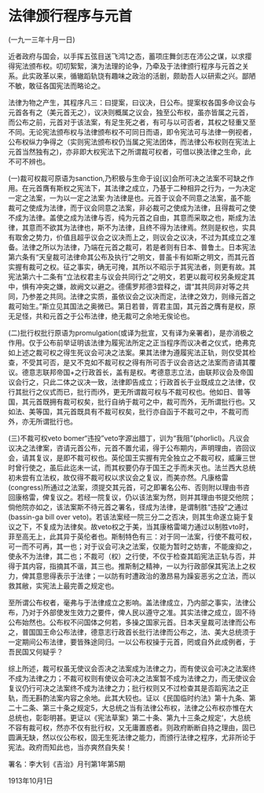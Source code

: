 # 法律颁行程序与元首

 

(一九一三年十月一日)

 

近者政府与国会，以手挥五弦目送飞鸿1之态，蓄项庄舞剑志在沛公之谋，以求撄得宪法颁布权。叨叨絮絮，演为法理的论争，乃牵及于法律颁行程序与元首之关系。此实政革以来，循辙蹈轨饶有趣味之政治的活剧，颇助吾人以研索之兴。鄙陋不敏，敢征各国宪法而略论之。

法律为物之产生，其程序凡三：曰提案，曰议决，日公布。提案权各国多命议会与元首各有之（美元首无之），议决则概属之议会，独至公布权，虽亦皆属之元首，而公布之前，元首对于该法案，有足生死之者，有可与以可否者，其权之轻重又至不同。无论宪法颁布权与法律颁布权不可同日而语，即令宪法可与法律一例视者，公布权纵力争得之（实则宪法颁布权仍当属之宪法团体，而法律公布权则在宪法上元首当然独有之)，亦非即大权宪法下之所谓裁可权者，可借以换法律之生命，此不可不辨也。

(一)裁可权裁可原语为sanction,乃积极与生命于设[议]会所可决之法案不可缺之作用。在元首膺有斯权之宪法下，其法律之成立，乃基于二种相异之行为，一为决定一定之法案，一为以一定之法案·为法律是也。元首于议会不同意之法案，虽不能裁可之使成为法律，而于议会同意之法案，非必裁可之使成为法律，且得裁可之使不成为法律。盖使之成为法律与否，纯为元首之自由，其意而采取之也，斯成为法律，其意而不欲其为法律也，斯不为法律，且终不得为法律焉。然则是权也，实具有取舍之势力，价值且超乎议会之议决而上之，则议会之议决，不过为其成立之准备。法律之所以为法律，乃端在元首之裁可，若是者则有日本、普鲁土。日本宪法第六条有“天皇裁可法律命其公布及执行”之明文，普虽卡有如斯之明文，而其元首实握有裁可之权。征之事实，确无可掩，其所以不昭示于其宪法者，则更有故。其宪法第六十二条有“立法权君主与议会共同行之”之明文，若更以裁可权另条规定其中，惧有冲突之嫌，故阙文以避之。德儒罗邦德3尝释之，谓“其共同非对等之共同，乃参差之共同。法律之实质，虽依议会之议决而定，法律之效力，则缘元首之裁可始生。”斯立见其国法之奥微已。第日若普，胥君主国，其元首之膺有是权，原无足怪，共和元首之于公布法律，绝无裁可之余地无俟论也。

(二)批行权批行原语为promulgation(或译为批宣，又有译为亲署者)，是亦消极之作用。仅于公布前举证明该法律为履宪法所定之正当程序而议决者之仪式，绝弗克如上述之裁可权之得生死议会可决之法案。果其法律为遵履宪法正轨，则仅受其检查，不受其可否，是又不克如不裁可权之得有所可否于议会咨达之法案而咨请其覆议。德意志联邦帝国+之行政首长，盖有是权。考德意志立法，由联邦议会及帝国议会行之，只此二体之议决一致，法律即告成立；行政首长于业既成立之法律，仅行其批行之仪式而已，批行而í外，更无所谓裁可权与不裁可权也。他如日、普等国，其元首既拥有裁可权矣，批行自纳于裁可之中，裁可而外，无所谓批行也。又如法、美等国，其元首既具有不裁可权矣，批行亦自函于不裁可之中，不裁可而外，亦无所谓批行也。

(三)不裁可权veto bomer“违投”veto字源出腊丁，训为“我阻”(phorlicl)。凡议会议决之法律案，咨请元首公布，元首不置允诺，得于公布期内，声明理由，咨回议会，请其复议，是即不裁可权也。英伦国王实握有完全独立之不裁可权，威廉三世时曾行使之，虽后此迄未一试，而其权要仍存于国王之手而未灭也。法兰西大总统初未尝有立法权，故仅得不裁可权以求议会之复议，而美亦然。凡康格雷(congress)所通过之法案，须提交其元首，可之即署名公布、否则附以理由书咨回康格雷，俾复议之。若经一院复议，仍以该法案为然，则并其理由书提交他院；倘他院亦如之，该法案斯不待元首之署名，径成为法律，是谓制胜“违投”之通过(bassin-ga bill over veto)。若该法案经一院三分二之否决，则其生命遂立毙于复议之下，不复成为法律矣。故veto权之于美，当其康格雷竭力通过以制胜vto时，菲至高无上，此其异于英伦者也。斯制特色有三：对于同一法案，行使不裁可权，可一而不可再，其一也；对于议会可决之法案，仅能为暂时之妨害，不能废抑之，使永不为法律，其二也；不裁可（权）之行使，不仅于检查其蹈宪法正轨与否，并得于其内容，指摘其不谐，其三也。推斯制之精神，一以为行政部保其宪法上之权力，俾其意思得表示于法律；一以防有时遭政治的激昂易为躁妄恶劣之立法，而以救其敝，实宪法上最完善之规定也。

至所谓公布权者，毫弗与于法律成立之影响。盖法律成立，乃内部之事实，法律公布，乃对于外部使发生效力之要件，俾人民以遵守之准。其实法律之成立，固不待公布始然也。公布权不问国体之何若，多操之国家元首。日本天皇裁可法律而公布之，普国国王命公布法律，德意志行政首长批行法律而公布之，法、美大总统须于一定期间公布法律，要皆殊途同归。一以公布权操于元首，罔或自外此成例者，于吾民国又何疑乎？

综上所述，裁可权虽无使议会否决之法案成为法律之力，而有使议会可决之法案终不成为法律之力；不裁可权则有使议会可决之法案暂不成为法律之力，而无使议会复议仍行可决之法案终不成为法律之力；批行权则又不过检查其是否蹈宪法之正轨，而无斟酌法案内容之余地。此其大较也。证以《民国临时约法》第十九条、第二十二条、第三十条之规定5，大总统之当有法律公布权，法律之公布权亦惟在大总统也，彰彰明甚。更证以《宪法草案》第二十条、第九十三条之规定‘，大总统不容有裁可权，然亦不仅有批行权，又无庸置惑者。则政府断断自持之理由，固已圆满无缺，然以仪公布权，固无生死法律之能力，而颁行法律之程序，尤非所论于宪法。政府而知此也，当亦爽然自失矣！

 

署名：李大钊《吉治》月刊第1年第5期

1913年10月1日

 

 

 

